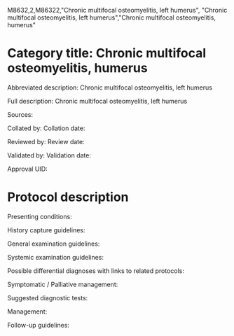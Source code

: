 M8632,2,M86322,"Chronic multifocal osteomyelitis, left humerus", "Chronic multifocal osteomyelitis, left humerus","Chronic multifocal osteomyelitis, humerus"
# Category title: Chronic multifocal osteomyelitis, humerus

Abbreviated description: Chronic multifocal osteomyelitis, left humerus

Full description: Chronic multifocal osteomyelitis, left humerus

Sources:

Collated by:
Collation date:

Reviewed by:
Review date:

Validated by:
Validation date:

Approval UID:

# Protocol description

Presenting conditions:

History capture guidelines:

General examination guidelines:

Systemic examination guidelines:

Possible differential diagnoses with links to related protocols:

Symptomatic / Palliative management:

Suggested diagnostic tests:

Management:

Follow-up guidelines:
